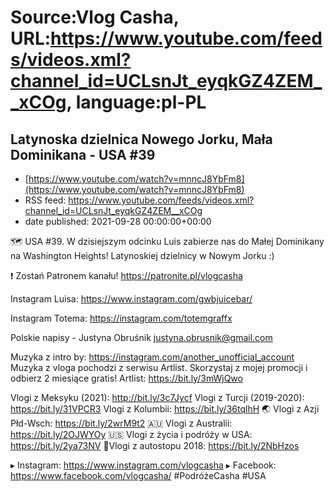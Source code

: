# Source:Vlog Casha, URL:https://www.youtube.com/feeds/videos.xml?channel_id=UCLsnJt_eyqkGZ4ZEM__xCOg, language:pl-PL

## Latynoska dzielnica Nowego Jorku, Mała Dominikana - USA #39
 - [https://www.youtube.com/watch?v=mnncJ8YbFm8](https://www.youtube.com/watch?v=mnncJ8YbFm8)
 - RSS feed: https://www.youtube.com/feeds/videos.xml?channel_id=UCLsnJt_eyqkGZ4ZEM__xCOg
 - date published: 2021-09-28 00:00:00+00:00

🗺️ USA #39. W dzisiejszym odcinku Luis zabierze nas do Małej Dominikany na Washington Heights! Latynoskiej dzielnicy w Nowym Jorku :)

❗ Zostań Patronem kanału!
https://patronite.pl/vlogcasha

Instagram Luisa: https://www.instagram.com/gwbjuicebar/

Instagram Totema:
https://instagram.com/totemgraffx

Polskie napisy - Justyna Obruśnik justyna.obrusnik@gmail.com 

Muzyka z intro by: https://instagram.com/another_unofficial_account
Muzyka z vloga pochodzi z serwisu Artlist. Skorzystaj z mojej promocji i odbierz 2 miesiące gratis!
Artlist: https://bit.ly/3mWjQwo

Vlogi z Meksyku (2021): http://bit.ly/3c7Jycf
Vlogi z Turcji (2019-2020): https://bit.ly/31VPCR3
Vlogi z Kolumbii: https://bit.ly/36tqlhH
🌏 Vlogi z Azji Płd-Wsch: https://bit.ly/2wrM9t2
🇦🇺 Vlogi z Australii: https://bit.ly/2OJWYOy
🇺🇸 Vlogi z życia i podróży w USA: https://bit.ly/2ya73NV
🚙Vlogi z autostopu 2018: https://bit.ly/2NbHzos

▸ Instagram: https://www.instagram.com/vlogcasha
▸ Facebook: https://www.facebook.com/vlogcasha/
#PodróżeCasha #USA


